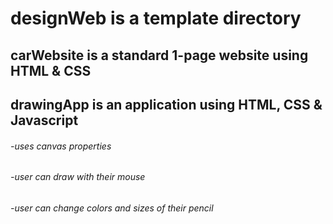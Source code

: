 # designWeb is a template directory 

## carWebsite is a standard 1-page website using HTML & CSS 

## drawingApp is an application using HTML, CSS & Javascript 
######  -uses canvas properties
######  -user can draw with their mouse
######  -user can change colors and sizes of their pencil  
